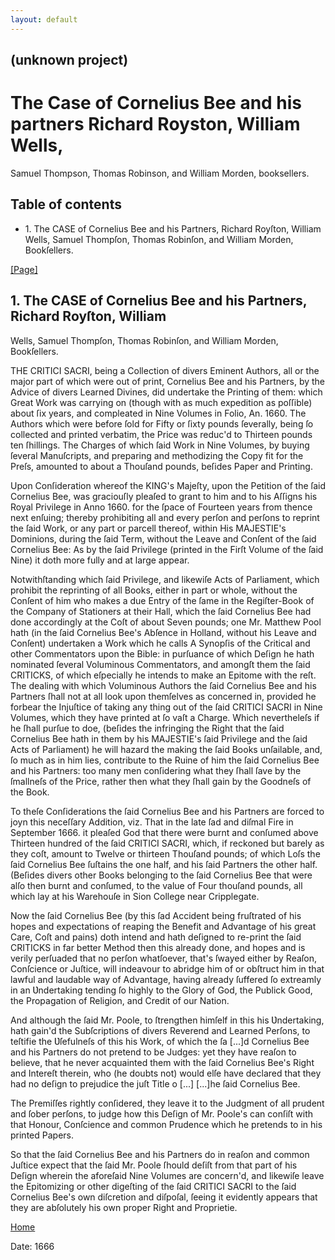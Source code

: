 ```yaml
---
layout: default
---
```

## (unknown project)

# The Case of Cornelius Bee and his partners Richard Royston, William Wells,
Samuel Thompson, Thomas Robinson, and William Morden, booksellers.

## Table of contents

  * 1\. The CASE of Cornelius Bee and his Partners, Richard Royſton, William Wells, Samuel Thompſon, Thomas Robinſon, and William Morden, Bookſellers.

[[Page]](http://eebo.chadwyck.com/downloadtiff?vid=105543&page=1)

## 1\. The CASE of Cornelius Bee and his Partners, Richard Royſton, William
Wells, Samuel Thompſon, Thomas Robinſon, and William Morden, Bookſellers.

THE CRITICI SACRI, being a Collection of divers Eminent Authors, all or the
major part of which were out of print, Cornelius Bee and his Partners, by the
Advice of divers Learned Divines, did undertake the Printing of them: which
Great Work was carrying on (though with as much expedition as poſſible) about
ſix years, and compleated in Nine Volumes in Folio, An. 1660\. The Authors
which were before ſold for Fifty or ſixty pounds ſeverally, being ſo collected
and printed verbatim, the Price was reduc'd to Thirteen pounds ten ſhillings.
The Charges of which ſaid Work in Nine Volumes, by buying ſeveral Manuſcripts,
and preparing and methodizing the Copy fit for the Preſs, amoun­ted to about a
Thouſand pounds, beſides Paper and Printing.

Upon Conſideration whereof the KING's Majeſty, upon the Petition of the ſaid
Cornelius Bee, was graciouſly pleaſed to grant to him and to his Aſſigns his
Royal Privilege in Anno 1660\. for the ſpace of Fourteen years from thence
next enſuing; thereby prohibiting all and every perſon and perſons to re­print
the ſaid Work, or any part or parcell thereof, within His MAJESTIE's
Dominions, during the ſaid Term, without the Leave and Conſent of the ſaid
Cornelius Bee: As by the ſaid Privilege (printed in the Firſt Volume of the
ſaid Nine) it doth more fully and at large appear.

Notwithſtanding which ſaid Privilege, and likewiſe Acts of Parliament, which
prohibit the reprint­ing of all Books, either in part or whole, without the
Conſent of him who makes a due Entry of the ſame in the Regiſter-Book of the
Company of Stationers at their Hall, which the ſaid Cornelius Bee had done
accordingly at the Coſt of about Seven pounds; one Mr. Matthew Pool hath (in
the ſaid Corne­lius Bee's Abſence in Holland, without his Leave and Conſent)
undertaken a Work which he calls A Synopſis of the Critical and other
Commentators upon the Bible: in purſuance of which Deſign he hath nominated
ſeveral Voluminous Commentators, and amongſt them the ſaid CRITICKS, of which
eſpecially he intends to make an Epitome with the reſt. The dealing with which
Voluminous Authors the ſaid Cornelius Bee and his Partners ſhall not at all
look upon themſelves as concerned in, provided he forbear the Injuſtice of
taking any thing out of the ſaid CRITICI SACRI in Nine Volumes, which they
have printed at ſo vaſt a Charge. Which nevertheleſs if he ſhall purſue to
doe, (beſides the infringing the Right that the ſaid Cornelius Bee hath in
them by his MAJESTIE's ſaid Privilege and the ſaid Acts of Parliament) he will
hazard the making the ſaid Books unſailable, and, ſo much as in him lies,
contribute to the Ruine of him the ſaid Cornelius Bee and his Partners: too
many men con­ſidering what they ſhall ſave by the ſmallneſs of the Price,
rather then what they ſhall gain by the Goodneſs of the Book.

To theſe Conſiderations the ſaid Cornelius Bee and his Partners are forced to
joyn this neceſſary Addition, viz. That in the late ſad and diſmal Fire in
September 1666\. it pleaſed God that there were burnt and conſumed above
Thirteen hundred of the ſaid CRITICI SACRI, which, if reckoned but barely as
they coſt, amount to Twelve or thirteen Thouſand pounds; of which Loſs the
ſaid Cornelius Bee ſuſtains the one half, and his ſaid Partners the other
half. (Beſides divers other Books belonging to the ſaid Cornelius Bee that
were alſo then burnt and conſumed, to the value of Four thou­ſand pounds, all
which lay at his Warehouſe in Sion College near Cripplegate.

Now the ſaid Cornelius Bee (by this ſad Accident being fruſtrated of his hopes
and expectations of reaping the Benefit and Advantage of his great Care, Coſt
and pains) doth intend and hath deſigned to re-print the ſaid CRITICKS in far
better Method then this already done, and hopes and is verily perſuaded that
no perſon whatſoever, that's ſwayed either by Reaſon, Conſcience or Juſtice,
will in­deavour to abridge him of or obſtruct him in that lawful and laudable
way of Advantage, having al­ready ſuffered ſo extreamly in an Ʋndertaking
tending ſo highly to the Glory of God, the Publick Good, the Propagation of
Religion, and Credit of our Nation.

And although the ſaid Mr. Poole, to ſtrengthen himſelf in this his
Ʋndertaking, hath gain'd the Subſcriptions of divers Reverend and Learned
Perſons, to teſtifie the Ʋſefulneſs of this his Work, of which the ſa [...]d
Cornelius Bee and his Partners do not pretend to be Judges: yet they have
reaſon to believe, that he never acquainted them with the ſaid Cornelius Bee's
Right and Intereſt therein, who (he doubts not) would elſe have declared that
they had no deſign to prejudice the juſt Title o [...] [...]he ſaid Cornelius
Bee.

The Premiſſes rightly conſidered, they leave it to the Judgment of all prudent
and ſober perſons, to judge how this Deſign of Mr. Poole's can conſiſt with
that Honour, Conſcience and common Prudence which he pretends to in his
printed Papers.

So that the ſaid Cornelius Bee and his Partners do in reaſon and common
Juſtice expect that the ſaid Mr. Poole ſhould deſiſt from that part of his
Deſign wherein the aforeſaid Nine Volumes are con­cern'd, and likewiſe leave
the Epitomizing or other digeſting of the ſaid CRITICI SACRI to the ſaid
Cornelius Bee's own diſcretion and diſpoſal, ſeeing it evidently appears that
they are abſo­lutely his own proper Right and Proprietie.

[Home](/)

Date: 1666  

